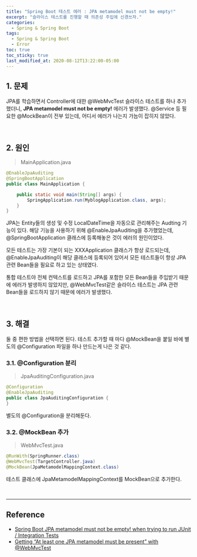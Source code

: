 ```yaml
---
title: "Spring Boot 테스트 에러 : JPA metamodel must not be empty!"
excerpt: "슬라이스 테스트를 진행할 때 의존성 주입에 신경쓰자."
categories:
  - Spring & Spring Boot
tags:
  - Spring & Spring Boot
  - Error
toc: true
toc_sticky: true
last_modified_at: 2020-08-12T13:22:00-05:00
---
```


## 1. 문제

JPA를 학습하면서 Controller에 대한 @WebMvcTest 슬라이스 테스트를 하나 추가했더니, **JPA metamodel must not be empty!** 에러가 발생했다. @Service 등 필요한 @MockBean이 전부 있는데, 어디서 에러가 나는지 가늠이 잡히지 않았다.

<br>

## 2. 원인

> MainApplication.java

```java
@EnableJpaAuditing
@SpringBootApplication
public class MainApplication {

    public static void main(String[] args) {
        SpringApplication.run(MyblogApplication.class, args);
    }
}
```

JPA는 Entity들의 생성 및 수정 LocalDateTime을 자동으로 관리해주는 Audting 기능이 있다. 해당 기능을 사용하기 위해 @EnableJpaAuditing을 추가했었는데, @SpringBootApplication 클래스에 등록해놓은 것이 에러의 원인이었다.

모든 테스트는 가장 기본이 되는 XXXApplication 클래스가 항상 로드되는데, @EnableJpaAuditing이 해당 클래스에 등록되어 있어서 모든 테스트들이 항상 JPA 관련 Bean들을 필요로 하고 있는 상태였다.

통합 테스트야 전체 컨텍스트를 로드하고 JPA를 포함한 모든 Bean들을 주입받기 때문에 에러가 발생하지 않았지만, @WebMvcTest같은 슬라이스 테스트는 JPA 관련 Bean들을 로드하지 않기 때문에 에러가 발생했다.

<br>

## 3. 해결

둘 중 편한 방법을 선택하면 된다. 테스트 추가할 때 마다 @MockBean을 붙일 바에 별도의 @Configuration 파일을 하나 만드는게 나은 것 같다.

### 3.1. @Configuration 분리

> JpaAuditingConfiguration.java

```java
@Configuration
@EnableJpaAuditing
public class JpaAuditingConfiguration {  
}
```

별도의 @Configuration을 분리해둔다.

### 3.2. @MockBean 추가

> WebMvcTest.java

```java
@RunWith(SpringRunner.class)
@WebMvcTest(TargetController.java)
@MockBean(JpaMetamodelMappingContext.class)
```

테스트 클래스에 JpaMetamodelMappingContext를 MockBean으로 추가한다.

<br>

---

## Reference

* [Spring Boot JPA metamodel must not be empty! when trying to run JUnit / Integration Tests](https://stackoverflow.com/questions/60606861/spring-boot-jpa-metamodel-must-not-be-empty-when-trying-to-run-junit-integrat)
* [Getting “At least one JPA metamodel must be present” with @WebMvcTest](https://stackoverflow.com/questions/41250177/getting-at-least-one-jpa-metamodel-must-be-present-with-webmvctest)
